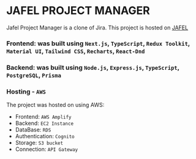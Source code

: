 # JAFEL PROJECT MANAGER

Jafel Project Manager is a clone of Jira.
This project is hosted on [JAFEL](https://main.d2mefg2mgkp7t4.amplifyapp.com)

### Frontend: was built using `Next.js`, `TypeScript`, `Redux Toolkit`, `Material UI`, `Tailwind CSS`, `Recharts`, `React-Dnd`

### Backend: was built using `Node.js`, `Express.js`, `TypeScript`, `PostgreSQL`, `Prisma`

### Hosting - `AWS`

The project was hosted on using AWS:

- Frontend: `AWS Amplify`
- Backend: `EC2 Instance`
- DataBase: `RDS`
- Authentication: `Cognito`
- Storage: `S3 bucket`
- Connection: `API Gateway`
